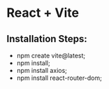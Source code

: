 # React + Vite

## Installation Steps:
- npm create vite@latest;
- npm install; 
- npm install axios; 
- npm install react-router-dom;